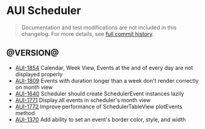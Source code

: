 # AUI Scheduler

> Documentation and test modifications are not included in this changelog. For more details, see [full commit history](https://github.com/liferay/alloy-ui/commits/master/src/aui-scheduler).

## @VERSION@

* [AUI-1854](https://issues.liferay.com/browse/AUI-1854) Calendar, Week View, Events at the and of every day are not displayed properly
* [AUI-1809](https://issues.liferay.com/browse/AUI-1809) Events with duration longer than a week don't render correctly on month view
* [AUI-1640](https://issues.liferay.com/browse/AUI-1640) Scheduler should create SchedulerEvent instances lazily
* [AUI-1771](https://issues.liferay.com/browse/AUI-1771) Display all events in scheduler's month view
* [AUI-1772](https://issues.liferay.com/browse/AUI-1772) Improve performance of SchedulerTableView plotEvents method
* [AUI-1370](https://issues.liferay.com/browse/AUI-1370) Add ability to set an event's border color, style, and width